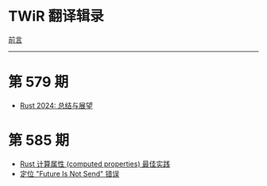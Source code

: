 # TWiR 翻译辑录

[前言](./index.md)

---

# 第 579 期

- [Rust 2024: 总结与展望](./579/rust-review-2024.md)

# 第 585 期

- [Rust 计算属性 (computed properties) 最佳实践](./585/computed-properties-in-rust.md)
- [定位 "Future Is Not Send" 错误](./585/pinning-down-future-is-not-send-errors.md)
